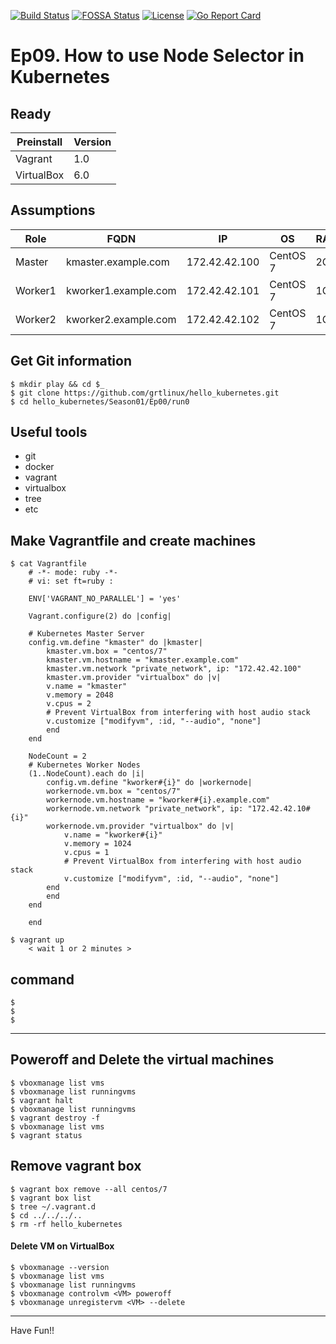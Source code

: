 [![Build Status](https://travis-ci.org/nginxinc/kubernetes-ingress.svg?branch=master)](https://travis-ci.org/nginxinc/kubernetes-ingress)  [![FOSSA Status](https://app.fossa.io/api/projects/custom%2B1062%2Fgithub.com%2Fnginxinc%2Fkubernetes-ingress.svg?type=shield)](https://app.fossa.io/projects/custom%2B1062%2Fgithub.com%2Fnginxinc%2Fkubernetes-ingress?ref=badge_shield)  [![License](https://img.shields.io/badge/License-Apache%202.0-blue.svg)](https://opensource.org/licenses/Apache-2.0)  [![Go Report Card](https://goreportcard.com/badge/github.com/nginxinc/kubernetes-ingress)](https://goreportcard.com/report/github.com/nginxinc/kubernetes-ingress)

# Ep09. How to use Node Selector in Kubernetes

## Ready
|Preinstall|Version|
|----|----|
|Vagrant|1.0|
|VirtualBox|6.0|

## Assumptions
|Role|FQDN|IP|OS|RAM|CPU|
|----|----|----|----|----|----|
|Master|kmaster.example.com|172.42.42.100|CentOS 7|2G|2|
|Worker1|kworker1.example.com|172.42.42.101|CentOS 7|1G|1|
|Worker2|kworker2.example.com|172.42.42.102|CentOS 7|1G|1|

## Get Git information
```
$ mkdir play && cd $_
$ git clone https://github.com/grtlinux/hello_kubernetes.git
$ cd hello_kubernetes/Season01/Ep00/run0
```

## Useful tools
- git
- docker
- vagrant
- virtualbox
- tree
- etc

## Make Vagrantfile and create machines
```
$ cat Vagrantfile
    # -*- mode: ruby -*-
    # vi: set ft=ruby :

    ENV['VAGRANT_NO_PARALLEL'] = 'yes'

    Vagrant.configure(2) do |config|

    # Kubernetes Master Server
    config.vm.define "kmaster" do |kmaster|
        kmaster.vm.box = "centos/7"
        kmaster.vm.hostname = "kmaster.example.com"
        kmaster.vm.network "private_network", ip: "172.42.42.100"
        kmaster.vm.provider "virtualbox" do |v|
        v.name = "kmaster"
        v.memory = 2048
        v.cpus = 2
        # Prevent VirtualBox from interfering with host audio stack
        v.customize ["modifyvm", :id, "--audio", "none"]
        end
    end

    NodeCount = 2
    # Kubernetes Worker Nodes
    (1..NodeCount).each do |i|
        config.vm.define "kworker#{i}" do |workernode|
        workernode.vm.box = "centos/7"
        workernode.vm.hostname = "kworker#{i}.example.com"
        workernode.vm.network "private_network", ip: "172.42.42.10#{i}"
        workernode.vm.provider "virtualbox" do |v|
            v.name = "kworker#{i}"
            v.memory = 1024
            v.cpus = 1
            # Prevent VirtualBox from interfering with host audio stack
            v.customize ["modifyvm", :id, "--audio", "none"]
        end
        end
    end

    end
```
```
$ vagrant up
    < wait 1 or 2 minutes >
```

## command
```
$
$
$
```













---
## Poweroff and Delete the virtual machines
```
$ vboxmanage list vms
$ vboxmanage list runningvms
$ vagrant halt
$ vboxmanage list runningvms
$ vagrant destroy -f
$ vboxmanage list vms
$ vagrant status
```

## Remove vagrant box
```
$ vagrant box remove --all centos/7
$ vagrant box list
$ tree ~/.vagrant.d
$ cd ../../../..
$ rm -rf hello_kubernetes
```

#### Delete VM on VirtualBox
```
$ vboxmanage --version
$ vboxmanage list vms
$ vboxmanage list runningvms
$ vboxmanage controlvm <VM> poweroff
$ vboxmanage unregistervm <VM> --delete
```

---

Have Fun!!
